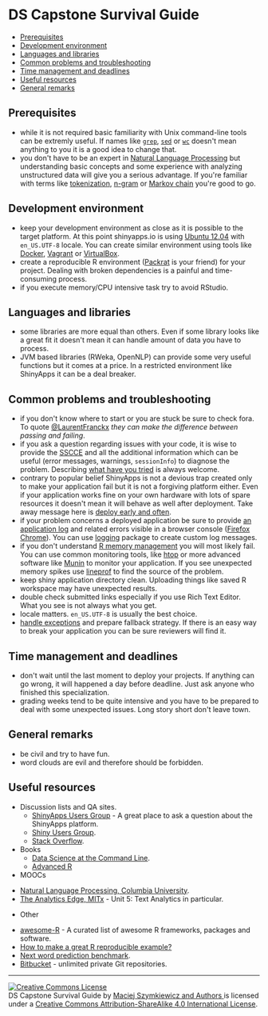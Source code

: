 # DS Capstone Survival Guide

- [Prerequisites](#prerequisites)
- [Development environment](#development-environment)
- [Languages and libraries](#languages-and-libraries)
- [Common problems and troubleshooting](#common-problems-and-troubleshooting)
- [Time management and deadlines](#time-management-and-deadlines)
- [Useful resources](#useful-resources)
- [General remarks](#general-remarks)

## Prerequisites

- while it is not required basic familiarity with Unix command-line tools can be extremly useful. If names like [`grep`](http://en.wikipedia.org/wiki/Grep), [`sed`](http://en.wikipedia.org/wiki/Sed) or [`wc`](http://en.wikipedia.org/wiki/Wc_%28Unix%29) doesn't mean anything to you it is a good idea to change that.
- you don't have to be an expert in [Natural Language Processing](http://en.wikipedia.org/wiki/Natural_language_processing) but understanding basic concepts and some experience with analyzing unstructured data will give you a serious advantage. If you're familiar with terms like [tokenization](http://en.wikipedia.org/wiki/Tokenization_%28lexical_analysis%29), [n-gram](http://en.wikipedia.org/wiki/N-gram) or [Markov chain](http://en.wikipedia.org/wiki/Markov_chain) you're good to go.

## Development environment

- keep your development environment as close as it is possible to the target platform. At this point shinyapps.io is using [Ubuntu 12.04](https://wiki.ubuntu.com/PrecisePangolin) with `en_US.UTF-8` locale. You can create similar environment using tools like [Docker](https://www.docker.com/), [Vagrant](https://www.vagrantup.com/) or [VirtualBox](http://virtualbox.org/).
- create a reproducible R environment ([Packrat](https://rstudio.github.io/packrat/) is your friend) for your project. Dealing with broken dependencies is a painful and time-consuming process.
- if you execute memory/CPU intensive task try to avoid RStudio.

## Languages and libraries

- some libraries are more equal than others. Even if some library looks like a great fit it doesn't mean it can handle amount of data you have to process.
- JVM based libraries (RWeka, OpenNLP) can provide some very useful functions but it comes at a price. In a restricted environment like ShinyApps it can be a deal breaker.

## Common problems and troubleshooting

- if you don't know where to start or you are stuck be sure to check fora. To quote [@LaurentFranckx](https://github.com/LaurentFranckx) _they can make the difference between passing and failing_.
- if you ask a question regarding issues with your code, it is wise to provide the [SSCCE](http://sscce.org/) and all the additional information which can be useful (error messages, warnings, `sessionInfo`) to diagnose the problem. Describing [what have you tried](http://whathaveyoutried.com) is always welcome.
- contrary to popular belief ShinyApps is not a devious trap created only to make your application fail but it is not a forgiving platform either. Even if your application works fine on your own hardware with lots of spare resources it doesn't mean it will behave as well after deployment. Take away message here is [deploy early and often](http://programmer.97things.oreilly.com/wiki/index.php/Deploy_Early_and_Often).
- if your problem concerns a deployed application be sure to provide [an application log](http://shiny.rstudio.com/articles/shinyapps.html#application-logging) and related errors visible in a browser console ([Firefox](https://developer.mozilla.org/en-US/docs/Tools/Browser_Console)  [Chrome](https://developer.chrome.com/devtools/docs/console)). You can use [logging](http://cran.r-project.org/web/packages/logging/index.html) package to create custom log messages.
- if you don't understand [R memory management](http://adv-r.had.co.nz/memory.html) you will most likely fail. You can use common monitoring tools, like [htop](http://en.wikipedia.org/wiki/Htop) or more advanced software like [Munin](http://munin-monitoring.org/) to monitor your application. If you see unexpected memory spikes use [lineprof](https://github.com/hadley/lineprof) to find the source of the problem.
- keep shiny application directory clean. Uploading things like saved R workspace may have unexpected results.
- double check submitted links especially if you use Rich Text Editor. What you see is not always what you get.
- locale matters. `en_US.UTF-8` is usually the best choice.
- [handle exceptions](http://adv-r.had.co.nz/Exceptions-Debugging.html) and prepare fallback strategy. If there is an easy way to break your application you can be sure reviewers will find it.

## Time management and deadlines

- don't wait until the last moment to deploy your projects. If anything can go wrong, it will happened a day before deadline. Just ask anyone who finished this specialization.
- grading weeks tend to be quite intensive and you have to be prepared to deal with some unexpected issues. Long story short don't leave town. 

## General remarks
- be civil and try to have fun.
- word clouds are evil and therefore should be forbidden.

## Useful resources

- Discussion lists and QA sites.
  * [ShinyApps Users Group](https://groups.google.com/forum/#!forum/shinyapps-users) - A great place to ask a question about the ShinyApps platform.
  * [Shiny Users Group](https://groups.google.com/forum/#!forum/shiny-discuss).
  * [Stack Overflow](http://stackoverflow.com/).
- Books
  * [Data Science at the Command Line](http://shop.oreilly.com/product/0636920032823.do).
  * [Advanced R](http://adv-r.had.co.nz/)
- MOOCs
 * [Natural Language Processing, Columbia University](https://www.coursera.org/course/nlangp).
 * [The Analytics Edge,  MITx](https://www.edx.org/course/analytics-edge-mitx-15-071x-0) - Unit 5: Text Analytics in particular.
- Other
 * [awesome-R](https://github.com/qinwf/awesome-R) - A curated list of awesome R frameworks, packages and software.
 * [How to make a great R reproducible example?](http://stackoverflow.com/questions/5963269/how-to-make-a-great-r-reproducible-example)
 * [Next word prediction benchmark](https://github.com/jan-san/dsci-benchmark).
 * [Bitbucket](https://bitbucket.org/) - unlimited private Git repositories.

---
<a rel="license" href="http://creativecommons.org/licenses/by-sa/4.0/"><img alt="Creative Commons License" style="border-width:0" src="https://i.creativecommons.org/l/by-sa/4.0/88x31.png" /></a><br /><span xmlns:dct="http://purl.org/dc/terms/" href="http://purl.org/dc/dcmitype/Text" property="dct:title" rel="dct:type">DS Capstone Survival Guide</span> by <a xmlns:cc="http://creativecommons.org/ns#" href="https://github.com/zero323/ds-capstone-survival-guide" property="cc:attributionName" rel="cc:attributionURL">Maciej Szymkiewicz and Authors </a> is licensed under a <a rel="license" href="http://creativecommons.org/licenses/by-sa/4.0/">Creative Commons Attribution-ShareAlike 4.0 International License</a>.

